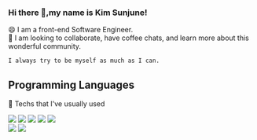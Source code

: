 ### Hi there 🐥,my name is Kim Sunjune!

  😄 I am a front-end Software Engineer.</br>
  🌱 I am looking to collaborate, have coffee chats, and learn more about this wonderful community.
  
    I always try to be myself as much as I can.
<h2> Programming Languages </h2>

🐥 Techs that I've usually used

 <img src="https://img.shields.io/badge/html5-E34F26?style=for-the-badge&logo=html5&logoColor=white"> 
 <img src="https://img.shields.io/badge/css-1572B6?style=for-the-badge&logo=css3&logoColor=white"> 
 <img src="https://img.shields.io/badge/javascript-F7DF1E?style=for-the-badge&logo=javascript&logoColor=black"> 
 <img src="https://img.shields.io/badge/jquery-0769AD?style=for-the-badge&logo=jquery&logoColor=white">
 <img src="https://img.shields.io/badge/react-61DAFB?style=for-the-badge&logo=react&logoColor=black"> <br>
 <img src="https://img.shields.io/badge/github-181717?style=for-the-badge&logo=github&logoColor=white">
 <img src="https://img.shields.io/badge/git-F05032?style=for-the-badge&logo=git&logoColor=white">
